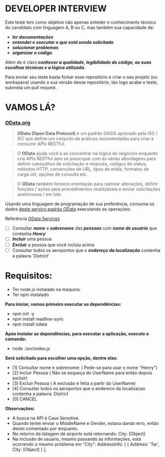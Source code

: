 # DEVELOPER INTERVIEW

Este teste tem como objetivo não apenas enteder o conhecimento técnico do candidato com linguagem A, B ou C, mas também sua capacidade de:
* ***ler documentações***
* ***entender e executar o que está sendo solicitado***
* ***solucionar problemas***
* ***organizar o código***

Além de é claro ***conhecer a qualidade, legibilidade do código, as suas escolhas técnicas e a lógica utilizada***.

Para enviar seu teste basta forkar esse repositório e criar o seu projeto (ou workspace) usando a sua versão desse repositório, tão logo acabe o teste, submeta um pull request.


# VAMOS LÁ?

### [OData.org](https://www.odata.org/)
>**OData (Open Data Protocol)** é um padrão OASIS aprovado pela ISO / IEC que define um conjunto de práticas recomendadas para criar e consumir APIs RESTful. 

>O **OData** ajuda você a se concentrar na lógica de negócios enquanto cria APIs RESTful sem se preocupar com as várias abordagens para definir cabeçalhos de solicitação e resposta, códigos de status, métodos HTTP, convenções de URL, tipos de mídia, formatos de carga útil, opções de consulta etc. 

>O **OData** também fornece orientação para rastrear alterações, definir funções / ações para procedimentos reutilizáveis e enviar solicitações assíncronas / em lote.

Usando uma linguagem de programação de sua preferência, consuma os dados [deste serviço padrão OData](https://services.odata.org/TripPinRESTierService/(S(kgoeuh1x0jveff0efe4lodbl))/) executando as operações:

Referência [OData Services](https://www.odata.org/odata-services/)

- [ ] Consultar ***nome*** e ***sobrenome*** das ***pessoas*** com ***nome de usuário*** que contenha ***Henry***
- [ ] ***Incluir*** uma pessoa
- [ ] ***Excluir*** a pessoa que você incluiu acima
- [ ] Consultar todos os aeroportos que o ***endereço da localização*** contenha a palavra 'District'

# Requisitos:

* Ter node.js instalado na maquina.
* Ter npm instalado

**Para iniciar, vamos primeiro executar as dependências:**

* npm init -y
* npm install readline-sync
* npm install odata 

**Após instalar as dependências, para executar a aplicação, execute o comando:**

* node .\src\index.js

**Será solicitado para escolher uma opção, dentre elas:**

- [1] Consultar nome e sobrenome: ( Pede-se para usar o nome "Henry")
- [2] Incluir Pessoa ( Não se esqueça do UserName para então depois excluir)
- [3] Excluir Pessoa ( A exclusão é feita a partir do UserName)
- [4] Consultar todos os aeroportos que o endereco da localizacao contenha a palavra:  District
- [0] CANCEL

**Observações:**

* A busca na API é Case Sensitive. 
* Quando tentei enviar o MiddleName e Gender, estava dando erro, então deixei comentado por enquanto.
* No retorno da listagem de airports está retornando: City: [Object]
* Na inclusão de usuario, mesmo passando as informações, esta ocorrendo o mesmo problema em "City":
  AddressInfo: [ { Address: 'Tar', City: [Object] } ], 
